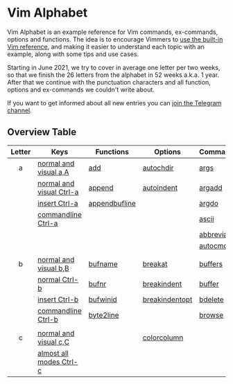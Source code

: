 # Vim Alphabet

Vim Alphabet is an example reference for Vim commands, ex-commands, options and functions. The idea is to encourage
Vimmers to [use the built-in Vim reference](https://www.reddit.com/r/vimdailytips/comments/iruu9s/vim_help_and_keywordprg/),
and making it easier to understand each topic with an example, along with some tips and use cases.

Starting in June 2021, we try to cover in average one letter per two weeks, so that we finish the 26 letters from the
alphabet in 52 weeks a.k.a. 1 year. After that we continue with the punctuation characters and all function, options and
ex-commands we couldn't write about.

If you want to get informed about all new entries you can [join the Telegram channel](https://t.me/VimWeek).

## Overview Table

| Letter | Keys                                              | Functions                            | Options                               | Commands                                  |
|:------:|---------------------------------------------------|--------------------------------------|---------------------------------------|-------------------------------------------|
| a      | [normal and visual a,A](commands/nv_aA.md)        | [add](functions/add.md)              | [autochdir](options/autochdir.md)     | [args](excommands/args.md)                |
|        | [normal and visual Ctrl-a](commands/nv_Ctrl-a.md) | [append](functions/append.md)        | [autoindent](options/autoindent.md)   | [argadd](excommands/argadd.md)            |
|        | [insert Ctrl-a](commands/i_Ctrl-a.md)             | [appendbufline](functions/append.md) |                                       | [argdo](excommands/argdo.md)              |
|        | [commandline Ctrl-a](commands/c_Ctrl-a.md)        |                                      |                                       | [ascii](excommands/ascii.md)              |
|        |                                                   |                                      |                                       | [abbreviate](excommands/abbreviations.md) |
|        |                                                   |                                      |                                       | [autocmd](excommands/autocmd.md)          |
|        |                                                   |                                      |                                       |                                           |
| b      | [normal and visual b,B](commands/nv_bB.md)        | [bufname](functions/bufname.md)      | [breakat](options/break.md)           | [buffers](excommands/buffers.md)          |
|        | [normal Ctrl-b](commands/n_Ctrl-b.md)             | [bufnr](functions/bufnr.md)          | [breakindent](options/break.md)       | [buffer](excommands/buffer.md)            |
|        | [insert Ctrl-b](commands/i_Ctrl-b.md)             | [bufwinid](functions/bufwinid.md)    | [breakindentopt](options/break.md)    | [bdelete](excommands/bdelete.md)          |
|        | [commandline Ctrl-b](commands/c_Ctrl-b.md)        | [byte2line](functions/byte2line.md)  |                                       | [browse](excommands/browse.md)            |
|        |                                                   |                                      |                                       |                                           |
| c      | [normal and visual c,C](commands/nv_cC.md)        |                                      | [colorcolumn](options/colorcolumn.md) |                                           |
|        | [almost all modes Ctrl-c](commands/nvci_Ctrl-c.md)|                                      |                                       |                                           |

